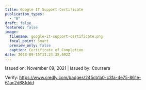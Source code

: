 ```yaml
---
title: Google IT Support Certificate
publication_types:
  - "0"
draft: false
featured: false
image:
  filename: google-it-support-certificate.png
  focal_point: Smart
  preview_only: false
  caption: Certificate of Completion
date: 2023-09-15T11:24:38.692Z
---
```

Issued on: November 09, 2021 | Issued by: Coursera

Verify: https://www.credly.com/badges/245cb1a0-c3fa-4e75-861e-61ac2d68fddd